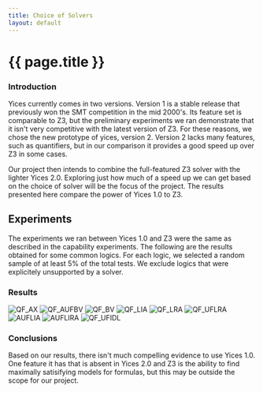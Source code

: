 ```yaml
---
title: Choice of Solvers
layout: default
---
```


# {{ page.title }}

### Introduction

Yices currently comes in two versions. Version 1 is a stable release that 
previously won the SMT competition in the mid 2000's. Its feature set is 
comparable to Z3, but the preliminary experiments we ran demonstrate that 
it isn't very competitive with the latest version of Z3. For these reasons,
we chose the new prototype of yices, version 2. Version 2 lacks many features,
such as quantifiers, but in our comparison it provides a good speed up over Z3
in some cases.

Our project then intends to combine the full-featured Z3 solver with the lighter
Yices 2.0. Exploring just how much of a speed up we can get based on the choice
of solver will be the focus of the project. The results presented here compare
the power of Yices 1.0 to Z3.

## Experiments

The experiments we ran between Yices 1.0 and Z3 were the same as described in the
capability experiments. The following are the results obtained for some common
logics. For each logic, we selected a random sample of at least 5% of the total
tests. We exclude logics that were explicitely unsupported by a solver.

### Results

![QF_AX][6]
![QF_AUFBV][1]
![QF_BV][8]
![QF_LIA][2]
![QF_LRA][4]
![QF_UFLRA][9]
![AUFLIA][10]
![AUFLIRA][11]
![QF_UFIDL][5]


### Conclusions

Based on our results, there isn't much compelling evidence to use Yices 1.0. One
feature it has that is absent in Yices 2.0 and Z3 is the ability to find maximally
satisifying models for formulas, but this may be outside the scope for our project.

[1]: img/solvers/qf_aufbv.svg
[2]: img/solvers/qf_lia.svg
[3]: img/solvers/qf_auflia.svg
[4]: img/solvers/qf_lra.svg
[5]: img/solvers/qf_ufidl.svg
[6]: img/solvers/qf_ax.svg
[7]: img/solvers/qf_uflia.svg
[8]: img/solvers/qf_bv.svg
[9]: img/solvers/qf_uflra.svg
[10]: img/solvers/auflia.svg
[11]: img/solvers/auflira.svg